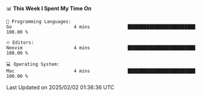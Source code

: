 <!--START_SECTION:waka-->
📊 **This Week I Spent My Time On** 

```text
💬 Programming Languages: 
Go                       4 mins              █████████████████████████   100.00 % 

🔥 Editors: 
Neovim                   4 mins              █████████████████████████   100.00 % 

💻 Operating System: 
Mac                      4 mins              █████████████████████████   100.00 % 
```


 Last Updated on 2025/02/02 01:36:36 UTC
<!--END_SECTION:waka-->
